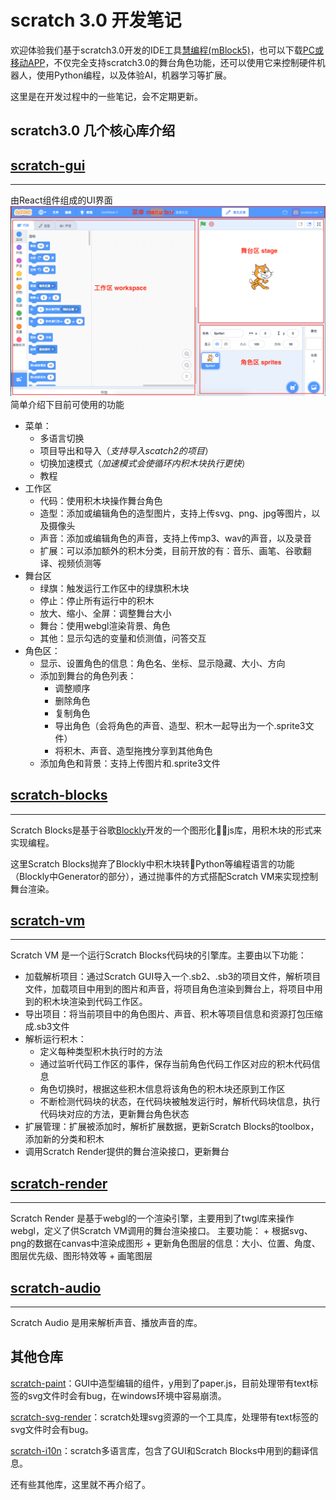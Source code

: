 # scratch 3.0 开发笔记

欢迎体验我们基于scratch3.0开发的IDE工具[慧编程(mBlock5)](https://ide.makeblock.com/#/)，也可以下载[PC或移动APP](http://www.mblock.cc/zh-home/software/?noredirect=zh-CN)，不仅完全支持scratch3.0的舞台角色功能，还可以使用它来控制硬件机器人，使用Python编程，以及体验AI，机器学习等扩展。

这里是在开发过程中的一些笔记，会不定期更新。

## scratch3.0 几个核心库介绍

## [scratch-gui](https://github.com/LLK/scratch-gui)
----

由React组件组成的UI界面
<img src='./scratch3.0.png'/>
简单介绍下目前可使用的功能
+ 菜单：
    + 多语言切换
    + 项目导出和导入（*支持导入scatch2的项目*）
    + 切换加速模式（*加速模式会使循环内积木块执行更快*）
    + 教程
+ 工作区
    + 代码：使用积木块操作舞台角色
    + 造型：添加或编辑角色的造型图片，支持上传svg、png、jpg等图片，以及摄像头
    + 声音：添加或编辑角色的声音，支持上传mp3、wav的声音，以及录音
    + 扩展：可以添加额外的积木分类，目前开放的有：音乐、画笔、谷歌翻译、视频侦测等
+ 舞台区
    + 绿旗：触发运行工作区中的绿旗积木块
    + 停止：停止所有运行中的积木
    + 放大、缩小、全屏：调整舞台大小
    + 舞台：使用webgl渲染背景、角色
    + 其他：显示勾选的变量和侦测值，问答交互
+ 角色区：
    + 显示、设置角色的信息：角色名、坐标、显示隐藏、大小、方向
    + 添加到舞台的角色列表：
        + 调整顺序
        + 删除角色
        + 复制角色
        + 导出角色（会将角色的声音、造型、积木一起导出为一个.sprite3文件）
        + 将积木、声音、造型拖拽分享到其他角色
    + 添加角色和背景：支持上传图片和.sprite3文件



## [scratch-blocks](https://github.com/LLK/scratch-blocks)
----

Scratch Blocks是基于谷歌[Blockly](https://github.com/google/blockly)开发的一个图形化js库，用积木块的形式来实现编程。

这里Scratch Blocks抛弃了Blockly中积木块转Python等编程语言的功能（Blockly中Generator的部分），通过抛事件的方式搭配Scratch VM来实现控制舞台渲染。

## [scratch-vm](https://github.com/LLK/scratch-vm)
----
Scratch VM 是一个运行Scratch Blocks代码块的引擎库。主要由以下功能：

+ 加载解析项目：通过Scratch GUI导入一个.sb2、.sb3的项目文件，解析项目文件，加载项目中用到的图片和声音，将项目角色渲染到舞台上，将项目中用到的积木块渲染到代码工作区。
+ 导出项目：将当前项目中的角色图片、声音、积木等项目信息和资源打包压缩成.sb3文件
+ 解析运行积木：
    + 定义每种类型积木执行时的方法
    + 通过监听代码工作区的事件，保存当前角色代码工作区对应的积木代码信息
    + 角色切换时，根据这些积木信息将该角色的积木块还原到工作区
    + 不断检测代码块的状态，在代码块被触发运行时，解析代码块信息，执行代码块对应的方法，更新舞台角色状态
+ 扩展管理：扩展被添加时，解析扩展数据，更新Scratch Blocks的toolbox，添加新的分类和积木
+ 调用Scratch Render提供的舞台渲染接口，更新舞台

## [scratch-render](https://github.com/LLK/scratch-render)
----
Scratch Render 是基于webgl的一个渲染引擎，主要用到了twgl库来操作webgl，定义了供Scratch VM调用的舞台渲染接口。
主要功能：
    + 根据svg、png的数据在canvas中渲染成图形
    + 更新角色图层的信息：大小、位置、角度、图层优先级、图形特效等
    + 画笔图层

## [scratch-audio](https://github.com/LLK/scratch-audio)
----
Scratch Audio 是用来解析声音、播放声音的库。

## 其他仓库
[scratch-paint](https://github.com/LLK/scratch-paint)：GUI中造型编辑的组件，y用到了paper.js，目前处理带有text标签的svg文件时会有bug，在windows环境中容易崩溃。

[scratch-svg-render](https://github.com/LLK/scratch-svg-render)：scratch处理svg资源的一个工具库，处理带有text标签的svg文件时会有bug。

[scratch-i10n](https://github.com/LLK/scratch-i10n)：scratch多语言库，包含了GUI和Scratch Blocks中用到的翻译信息。


还有些其他库，这里就不再介绍了。

